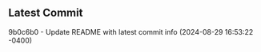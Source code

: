 
## Latest Commit
9b0c6b0 - Update README with latest commit info (2024-08-29 16:53:22 -0400) <Yunxi-Zhou>
